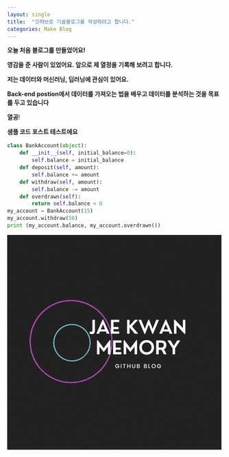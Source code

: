 ```yaml
---
layout: single
title:  "깃허브로 기술블로그를 작성하려고 합니다."
categories: Make Blog
---
```


**오늘 처음 블로그를 만들었어요!**

**영감을 준 사람이 있었어요. 앞으로 제 열정을 기록해 보려고 합니다.**

**저는 데이터와 머신러닝, 딥러닝에 관심이 있어요.**

**Back-end postion에서 데이터를 가져오는 법을 배우고 데이터를 분석하는 것을 목표를 두고 있습니다**



**열공**!



**샘플 코드 포스트 테스트에요**


```python
class BankAccount(object):
    def __init__(self, initial_balance=0):
        self.balance = initial_balance
    def deposit(self, amount):
        self.balance += amount
    def withdraw(self, amount):
        self.balance -= amount
    def overdrawn(self):
        return self.balance < 0
my_account = BankAccount(15)
my_account.withdraw(50)
print (my_account.balance, my_account.overdrawn())
```





![logo6](../images/2021-10-24-frist/logo6-5064367.gif)
